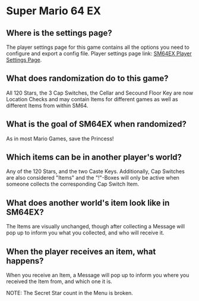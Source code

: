 # Super Mario 64 EX

## Where is the settings page?

The player settings page for this game contains all the options you need to configure and export a config file. Player
settings page link: [SM64EX Player Settings Page](../player-settings).

## What does randomization do to this game?
All 120 Stars, the 3 Cap Switches, the Cellar and Secound Floor Key are now Location Checks and may contain Items for different games as well
as different Items from within SM64.


## What is the goal of SM64EX when randomized?
As in most Mario Games, save the Princess!

## Which items can be in another player's world?
Any of the 120 Stars, and the two Caste Keys. Additionally, Cap Switches are also considered "Items" and the "!"-Boxes will only be active
when someone collects the corresponding Cap Switch Item.

## What does another world's item look like in SM64EX?
The Items are visually unchanged, though after collecting a Message will pop up to inform you what you collected,
and who will receive it.

## When the player receives an item, what happens?
When you receive an Item, a Message will pop up to inform you where you received the Item from,
and which one it is.

NOTE: The Secret Star count in the Menu is broken.